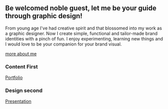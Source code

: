 
## Be welcomed noble guest, let me be your guide through graphic design!

From young age I've had creative spirit and that blossomed into my work as a graphic designer. Now I create simple, functional and tailor-made brand identities with a pinch of fun. I enjoy experimenting, learning new things and I would love to be your companion for your brand visual.

[more about me](/about-me/about-me.md)

### Content First

[Portfolio](portfolio.md)

### Design second

[Presentation]()